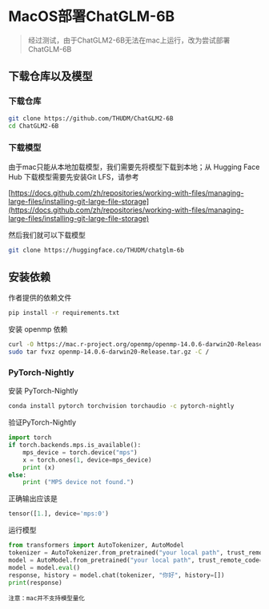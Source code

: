 # MacOS部署ChatGLM-6B

> 经过测试，由于ChatGLM2-6B无法在mac上运行，改为尝试部署ChatGLM-6B
> 

## 下载仓库以及模型

### 下载仓库

```bash
git clone https://github.com/THUDM/ChatGLM2-6B
cd ChatGLM2-6B
```

### 下载模型

由于mac只能从本地加载模型，我们需要先将模型下载到本地；从 Hugging Face Hub 下载模型需要先安装Git LFS，请参考

[https://docs.github.com/zh/repositories/working-with-files/managing-large-files/installing-git-large-file-storage](https://docs.github.com/zh/repositories/working-with-files/managing-large-files/installing-git-large-file-storage)

然后我们就可以下载模型

```bash
git clone https://huggingface.co/THUDM/chatglm-6b
```

## 安装依赖

作者提供的依赖文件

```bash
pip install -r requirements.txt
```

安装 openmp 依赖

```bash
curl -O https://mac.r-project.org/openmp/openmp-14.0.6-darwin20-Release.tar.gz
sudo tar fvxz openmp-14.0.6-darwin20-Release.tar.gz -C /
```

### PyTorch-Nightly

安装 PyTorch-Nightly

```bash
conda install pytorch torchvision torchaudio -c pytorch-nightly
```

验证PyTorch-Nightly

```python
import torch
if torch.backends.mps.is_available():
    mps_device = torch.device("mps")
    x = torch.ones(1, device=mps_device)
    print (x)
else:
    print ("MPS device not found.")
```

正确输出应该是

```python
tensor([1.], device='mps:0')
```

运行模型

```python
from transformers import AutoTokenizer, AutoModel
tokenizer = AutoTokenizer.from_pretrained("your local path", trust_remote_code=True)
model = AutoModel.from_pretrained("your local path", trust_remote_code=True).half().to('mps')
model = model.eval()
response, history = model.chat(tokenizer, "你好", history=[])
print(response)
```

`注意：mac并不支持模型量化`